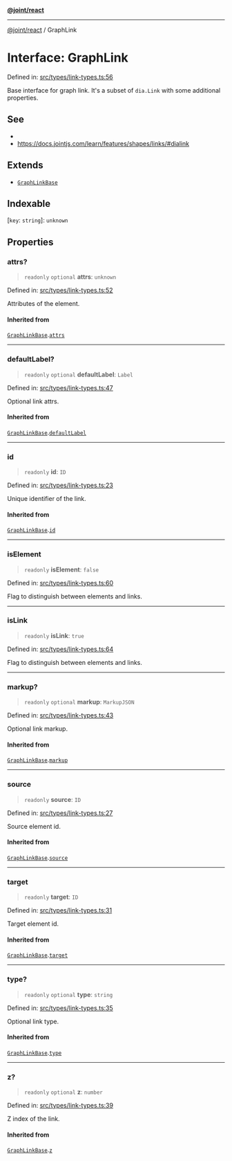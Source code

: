 [**@joint/react**](../README.md)

***

[@joint/react](../README.md) / GraphLink

# Interface: GraphLink

Defined in: [src/types/link-types.ts:56](https://github.com/samuelgja/joint/blob/main/packages/joint-react/src/types/link-types.ts#L56)

Base interface for graph link.
It's a subset of `dia.Link` with some additional properties.

## See

 - 
 - https://docs.jointjs.com/learn/features/shapes/links/#dialink

## Extends

- [`GraphLinkBase`](GraphLinkBase.md)

## Indexable

\[`key`: `string`\]: `unknown`

## Properties

### attrs?

> `readonly` `optional` **attrs**: `unknown`

Defined in: [src/types/link-types.ts:52](https://github.com/samuelgja/joint/blob/main/packages/joint-react/src/types/link-types.ts#L52)

Attributes of the element.

#### Inherited from

[`GraphLinkBase`](GraphLinkBase.md).[`attrs`](GraphLinkBase.md#attrs)

***

### defaultLabel?

> `readonly` `optional` **defaultLabel**: `Label`

Defined in: [src/types/link-types.ts:47](https://github.com/samuelgja/joint/blob/main/packages/joint-react/src/types/link-types.ts#L47)

Optional link attrs.

#### Inherited from

[`GraphLinkBase`](GraphLinkBase.md).[`defaultLabel`](GraphLinkBase.md#defaultlabel)

***

### id

> `readonly` **id**: `ID`

Defined in: [src/types/link-types.ts:23](https://github.com/samuelgja/joint/blob/main/packages/joint-react/src/types/link-types.ts#L23)

Unique identifier of the link.

#### Inherited from

[`GraphLinkBase`](GraphLinkBase.md).[`id`](GraphLinkBase.md#id)

***

### isElement

> `readonly` **isElement**: `false`

Defined in: [src/types/link-types.ts:60](https://github.com/samuelgja/joint/blob/main/packages/joint-react/src/types/link-types.ts#L60)

Flag to distinguish between elements and links.

***

### isLink

> `readonly` **isLink**: `true`

Defined in: [src/types/link-types.ts:64](https://github.com/samuelgja/joint/blob/main/packages/joint-react/src/types/link-types.ts#L64)

Flag to distinguish between elements and links.

***

### markup?

> `readonly` `optional` **markup**: `MarkupJSON`

Defined in: [src/types/link-types.ts:43](https://github.com/samuelgja/joint/blob/main/packages/joint-react/src/types/link-types.ts#L43)

Optional link markup.

#### Inherited from

[`GraphLinkBase`](GraphLinkBase.md).[`markup`](GraphLinkBase.md#markup)

***

### source

> `readonly` **source**: `ID`

Defined in: [src/types/link-types.ts:27](https://github.com/samuelgja/joint/blob/main/packages/joint-react/src/types/link-types.ts#L27)

Source element id.

#### Inherited from

[`GraphLinkBase`](GraphLinkBase.md).[`source`](GraphLinkBase.md#source)

***

### target

> `readonly` **target**: `ID`

Defined in: [src/types/link-types.ts:31](https://github.com/samuelgja/joint/blob/main/packages/joint-react/src/types/link-types.ts#L31)

Target element id.

#### Inherited from

[`GraphLinkBase`](GraphLinkBase.md).[`target`](GraphLinkBase.md#target)

***

### type?

> `readonly` `optional` **type**: `string`

Defined in: [src/types/link-types.ts:35](https://github.com/samuelgja/joint/blob/main/packages/joint-react/src/types/link-types.ts#L35)

Optional link type.

#### Inherited from

[`GraphLinkBase`](GraphLinkBase.md).[`type`](GraphLinkBase.md#type-1)

***

### z?

> `readonly` `optional` **z**: `number`

Defined in: [src/types/link-types.ts:39](https://github.com/samuelgja/joint/blob/main/packages/joint-react/src/types/link-types.ts#L39)

Z index of the link.

#### Inherited from

[`GraphLinkBase`](GraphLinkBase.md).[`z`](GraphLinkBase.md#z)
